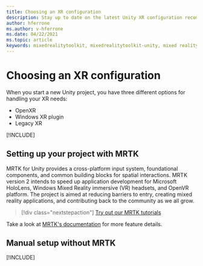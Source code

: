 ```yaml
---
title: Choosing an XR configuration
description: Stay up to date on the latest Unity XR configuration recommendations for HoloLens application development.
author: hferrone
ms.author: v-hferrone
ms.date: 04/22/2021
ms.topic: article
keywords: mixedrealitytoolkit, mixedrealitytoolkit-unity, mixed reality headset, windows mixed reality headset, virtual reality headset, unity
---
```


# Choosing an XR configuration

When you start a new Unity project, you have three different options for handling your XR needs: 
* OpenXR
* Windows XR plugin
* Legacy XR

[!INCLUDE[](includes/xr/intro.md)]

## Setting up your project with MRTK

MRTK for Unity provides a cross-platform input system, foundational components, and common building blocks for spatial interactions. MRTK version 2 intends to speed up application development for Microsoft HoloLens, Windows Mixed Reality immersive (VR) headsets, and OpenVR platform. The project is aimed at reducing barriers to entry, creating mixed reality applications, and contributing back to the community as we all grow.

> [!div class="nextstepaction"]
> [Try out our MRTK tutorials](https://docs.microsoft.com/windows/mixed-reality/develop/unity/tutorials/mr-learning-base-02?tabs=winxr)

Take a look at [MRTK's documentation](/windows/mixed-reality/mrtk-unity) for more feature details.

## Manual setup without MRTK

[!INCLUDE[](includes/xr/manual-setup.md)]
